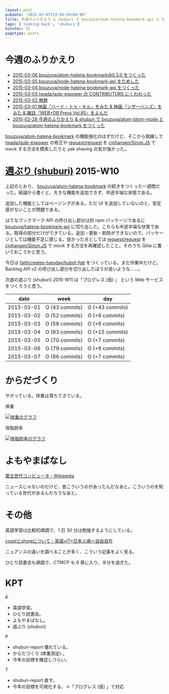 ```yaml
---
layout: post
pubdate: "2015-03-07T23:59:59+09:00"
title: 今週のふりかえり & shuburi で bouzuya/node-hatena-bookmark-api と bouzuya/atom-hatena-bookmark@0.3.0 をつくった
tags: ['looking back', 'shuburi']
minutes: 35
pagetype: posts
---
```

# 今週のふりかえり

- [2015-03-06 bouzuya/atom-hatena-bookmark@0.3.0 をつくった][2015-03-06]
- [2015-03-05 bouzuya/node-hatena-bookmark-api をためした][2015-03-05]
- [2015-03-04 bouzuya/node-hatena-bookmark-api をつくった][2015-03-04]
- [2015-03-03 twada/gulp-espower の CONTRIBUTORS にくわわった][2015-03-03]
- [2015-03-02 無題][2015-03-02]
- [2015-03-01 映画『ハード・トゥ・キル』をみた & 映画『シザーハンズ』をみた & 雑誌『WEB+DB Press Vol.85』をよんだ][2015-03-01]
- [2015-02-28 今週のふりかえり & shuburi で bouzuya/atom-btom-mode と bouzuya/atom-hatena-bookmark をつくった][2015-02-28]

[bouzuya/atom-hatena-bookmark][] の機能強化のはずだけど、そこから脱線して [twada/gulp-espower][] の修正や [request/request][] を [cjohansen/Sinon.JS][] で mock する方法を模索したりと yak shaving の気が強かった。

# [週ぶり (shuburi)][shuburi] 2015-W10

上記のとおり、 [bouzuya/atom-hatena-bookmark][] の続きをつくった一週間だった。結論から書くと、大きな機能を追加できず、中途半端な状態である。

追加した機能としてはページングがある。ただ UI を追加していないのと、安定感がないことが問題である。

はてなブックマーク API の呼び出し部分は別 npm パッケージであるに [bouzuya/hatena-bookmark-api][] に切り出した。こちらも中途半端な状態である。取得の部分だけができている。追加・更新・削除ができないので、パッケージとしては機能不足に感じる。良かった点としては [request/request][] を [cjohansen/Sinon.JS][] で mock する方法を再確認したこと。そのうち Qiita に書いておこうかと思う。

今日は [faithcreates-tuesday/hubot-fgb][] をつくっている。まだ作業中だけど。Backlog API v2 の呼び出し部分を切り出したほうが良いような……。

次週の週ぶり (shuburi) 2015-W11 は「プログレス (仮) 」 という Web サービスをつくろうと思う。

date       | week            | day
-----------|-----------------|-----------------
2015-03-01 | O (43 commits)  | O (+43 commits)
2015-03-02 | O (52 commits)  | O (+9 commits)
2015-03-03 | O (58 commits)  | O (+6 commits)
2015-03-04 | O (63 commits)  | O (+15 commits)
2015-03-05 | O (70 commits)  | O (+7 commits)
2015-03-06 | O (79 commits)  | O (+9 commits)
2015-03-07 | O (86 commits)  | O (+7 commits)

# からだづくり

サボっている。体重は落ちてきている。

体重

[![体重のグラフ][graph-weight-img]][graph-weight-url]

体脂肪率

[![体脂肪率のグラフ][graph-percent-img]][graph-percent-url]

# よもやまばなし

[第五世代コンピュータ - Wikipedia](http://ja.wikipedia.org/wiki/%E7%AC%AC%E4%BA%94%E4%B8%96%E4%BB%A3%E3%82%B3%E3%83%B3%E3%83%94%E3%83%A5%E3%83%BC%E3%82%BF)

ニュースじゃないのだけど、昔こういうのがあったんだなあと。こういうのを知っている世代があるんだろうなあと。

# その他

英語学習は比較的順調で、1 日 30 分は勉強するようにしている。

[coastとshoreについて｜英語×IT×日本人魂＝自由自在](http://ameblo.jp/kasoku-eigo/entry-10992253836.html)

ニュアンスの違いを調べることが多く、こういう記事をよく見る。

ひとり読書会も順調で、CTMCP も 6 章に入り、半分を過ぎた。

# KPT

K

- 英語学習。
- ひとり読書会。
- よもやまばなし。
- 週ぶり (shuburi)

P

- shuburi-report 壊れている。
- からだづくり (体重測定) 。
- 今年の目標を確認しづらい。

T

- shuburi-report 直す。
- 今年の目標を可視化する。→「プログレス (仮) 」で対応

[2015-03-06]: http://blog.bouzuya.net/2015/03/06/
[2015-03-05]: http://blog.bouzuya.net/2015/03/05/
[2015-03-04]: http://blog.bouzuya.net/2015/03/04/
[2015-03-03]: http://blog.bouzuya.net/2015/03/03/
[2015-03-02]: http://blog.bouzuya.net/2015/03/02/
[2015-03-01]: http://blog.bouzuya.net/2015/03/01/
[2015-02-28]: http://blog.bouzuya.net/2015/02/28/
[shuburi]: http://shuburi.org
[bouzuya/atom-hatena-bookmark]: https://github.com/bouzuya/atom-hatena-bookmark
[bouzuya/hatena-bookmark-api]: https://github.com/bouzuya/hatena-bookmark-api
[faithcreates-tuesday/hubot-fgb]: https://github.com/faithcreates-tuesday/hubot-fgb
[request/request]: https://github.com/request/request
[twada/gulp-espower]: https://github.com/twada/gulp-espower
[cjohansen/Sinon.JS]: https://github.com/cjohansen/Sinon.JS
[graph-weight-img]: http://graph.hatena.ne.jp/bouzuya/graph?graphname=weight&startdate=2015-01-01&enddate=2015-03-08
[graph-weight-url]: http://graph.hatena.ne.jp/bouzuya/weight/?startdate=2015-01-01&enddate=2015-03-08
[graph-percent-img]: http://graph.hatena.ne.jp/bouzuya/graph?graphname=percent&startdate=2015-01-01&enddate=2015-03-08
[graph-percent-url]: http://graph.hatena.ne.jp/bouzuya/percent/?startdate=2015-01-01&enddate=2015-03-08
